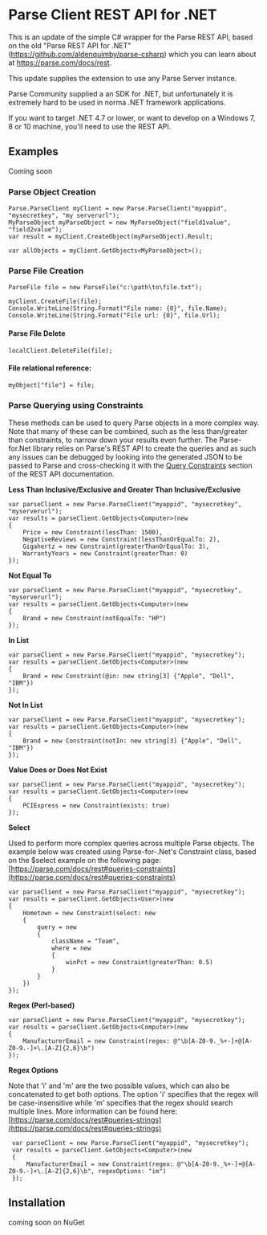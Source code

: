 # Parse Client REST API for .NET

This is an update of the simple C# wrapper for the Parse REST API, based on the old "Parse REST API for .NET" (https://github.com/aldenquimby/parse-csharp) which you can learn about at https://parse.com/docs/rest.

This update supplies the extension to use any Parse Server instance.

Parse Community supplied a an SDK for .NET, but unfortunately it is extremely hard to be used in norma .NET framework applications.

If you want to target .NET 4.7 or lower, or want to develop on a Windows 7, 8 or 10 machine, you'll need to use the REST API.

## Examples 
Coming soon

### Parse Object Creation

	Parse.ParseClient myClient = new Parse.ParseClient("myappid", "mysecretkey", "my serverurl");
	MyParseObject myParseObject = new MyParseObject("field1value", "field2value");
	var result = myClient.CreateObject(myParseObject).Result;
	
	var allObjects = myClient.GetObjects<MyParseObject>();
    
### Parse File Creation
	ParseFile file = new ParseFile("c:\path\to\file.txt");
	
	myClient.CreateFile(file);
	Console.WriteLine(String.Format("File name: {0}", file.Name);
	Console.WriteLine(String.Format("File url: {0}", file.Url);

#### Parse File Delete
	localClient.DeleteFile(file);
	
#### File relational reference:
	myObject["file"] = file;

### Parse Querying using Constraints

These methods can be used to query Parse objects in a more complex way. Note that many of these can be combined, 
such as the less than/greater than constraints, to narrow down your results even further. The Parse-for.Net library
relies on Parse's REST API to create the queries and as such any issues can be debugged by looking into the generated
JSON to be passed to Parse and cross-checking it with the [Query Constraints](https://parse.com/docs/rest#queries-constraints) 
section of the REST API documentation.
    
**Less Than Inclusive/Exclusive and Greater Than Inclusive/Exclusive**

    var parseClient = new Parse.ParseClient("myappid", "mysecretkey", "myserverurl");
    var results = parseClient.GetObjects<Computer>(new
    {
        Price = new Constraint(lessThan: 1500),
        NegativeReviews = new Constraint(lessThanOrEqualTo: 2),
        Gigahertz = new Constraint(greaterThanOrEqualTo: 3),
        WarrantyYears = new Constraint(greaterThan: 0)
    });

**Not Equal To**

    var parseClient = new Parse.ParseClient("myappid", "mysecretkey", "myserverurl");
    var results = parseClient.GetObjects<Computer>(new
    {
        Brand = new Constraint(notEqualTo: "HP")
    });

**In List**

    var parseClient = new Parse.ParseClient("myappid", "mysecretkey");
    var results = parseClient.GetObjects<Computer>(new
    {
        Brand = new Constraint(@in: new string[3] {"Apple", "Dell", "IBM"})
    });

**Not In List**

    var parseClient = new Parse.ParseClient("myappid", "mysecretkey");
    var results = parseClient.GetObjects<Computer>(new
    {
        Brand = new Constraint(notIn: new string[3] {"Apple", "Dell", "IBM"})
    });

**Value Does or Does Not Exist**

    var parseClient = new Parse.ParseClient("myappid", "mysecretkey");
    var results = parseClient.GetObjects<Computer>(new
    {
        PCIExpress = new Constraint(exists: true)
    });
    
**Select**

Used to perform more complex queries across multiple Parse objects. The example below was created using 
Parse-for-.Net's Constraint class, based on the $select example on the following page: [https://parse.com/docs/rest#queries-constraints](https://parse.com/docs/rest#queries-constraints)

    var parseClient = new Parse.ParseClient("myappid", "mysecretkey");
    var results = parseClient.GetObjects<User>(new
    {
        Hometown = new Constraint(select: new
        {
            query = new
            {
                className = "Team",
                where = new 
                { 
                    winPct = new Constraint(greaterThan: 0.5)
                }
            }
        })
    });

**Regex (Perl-based)**

    var parseClient = new Parse.ParseClient("myappid", "mysecretkey");
    var results = parseClient.GetObjects<Computer>(new
    {
        ManufacturerEmail = new Constraint(regex: @"\b[A-Z0-9._%+-]+@[A-Z0-9.-]+\.[A-Z]{2,6}\b")
    });

 **Regex Options**

Note that 'i' and 'm' are the two possible values, which can also be concatenated to get both options.
The option 'i' specifies that the regex will be case-insensitive while 'm' specifies that the regex 
should search multiple lines. More information can be found here: [https://parse.com/docs/rest#queries-strings](https://parse.com/docs/rest#queries-strings)

     var parseClient = new Parse.ParseClient("myappid", "mysecretkey");
     var results = parseClient.GetObjects<Computer>(new
     {
         ManufacturerEmail = new Constraint(regex: @"\b[A-Z0-9._%+-]+@[A-Z0-9.-]+\.[A-Z]{2,6}\b", regexOptions: "im")
     });

## Installation

coming soon on NuGet
